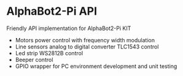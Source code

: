 # AlphaBot2-Pi API

Friendly API implementation for AlphaBot2-Pi KIT  

* Motors power control with frequency width modulation
* Line sensors analog to digital converter TLC1543 control
* Led strip WS2812B control
* Beeper control
* GPIO wrapper for PC environment development and unit testing
